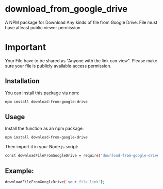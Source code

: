 # download_from_google_drive

A NPM package for Download Any kinds of file from Google Drive. File must have atleast public viewer permission.

# Important

Your File have to be shared as "Anyone with the link can view". Please make sure your file is publicly available access permission.

## Installation

You can install this package via npm:

```bash
npm install download-from-google-drive
```

## Usage

Install the function as an npm package:

```bash
npm install download-from-google-drive
```

Then import it in your Node.js script:

```bash
const downloadFileFromGoogleDrive = require('download-from-google-drive');
```

## Example:

```bash
downloadFileFromGoogleDrive('your_file_link');
```
